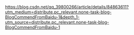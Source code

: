 
<https://blog.csdn.net/qq_39800266/article/details/84863611?utm_medium=distribute.pc_relevant.none-task-blog-BlogCommendFromBaidu-1&depth_1-utm_source=distribute.pc_relevant.none-task-blog-BlogCommendFromBaidu-1>

